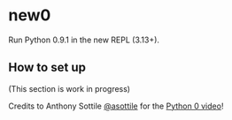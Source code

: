 # new0
Run Python 0.9.1 in the new REPL (3.13+).

## How to set up

(This section is work in progress)

Credits to Anthony Sottile [@asottile](https://github.com/asottile)
for the [Python 0 video](https://www.youtube.com/watch?v=6vdg91-hPGY)!
